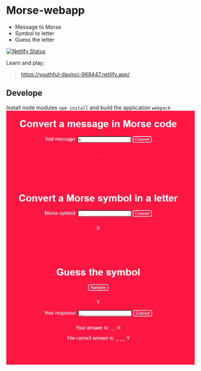 # Morse-webapp

* Message to Morse
* Symbol to letter
* Guess the letter

[![Netlify Status](https://api.netlify.com/api/v1/badges/d5340a50-3c46-4852-8164-babc0a5644dc/deploy-status)](https://app.netlify.com/sites/youthful-davinci-968447/deploys)

Learn and play:
> https://youthful-davinci-968447.netlify.app/

## Develope
Install node modules ```npm install``` and build the application ```webpack```
![morse.jpg](morse.jpg)
